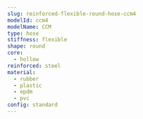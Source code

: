 ```yaml
---
slug: reinforced-flexible-round-hose-ccm4
modelId: ccm4
modelName: CCM
type: hose
stiffness: flexible
shape: round
core:
  - hollow
reinforced: steel
material:
  - rubber
  - plastic
  - epdm
  - pvc
config: standard
---
```

